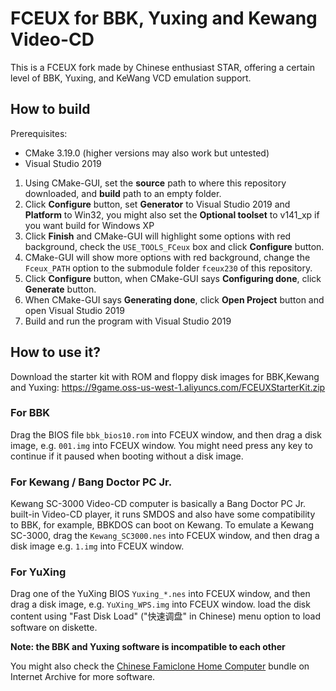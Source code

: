 # FCEUX for BBK, Yuxing and Kewang Video-CD
This is a FCEUX fork made by Chinese enthusiast STAR, offering a certain level of BBK, Yuxing, and KeWang VCD emulation support.

## How to build
Prerequisites:
- CMake 3.19.0 (higher versions may also work but untested)
- Visual Studio 2019

1. Using CMake-GUI, set the **source** path to where this repository downloaded, and **build** path to an empty folder.
2. Click **Configure** button, set **Generator** to Visual Studio 2019 and **Platform** to Win32, you might also set the **Optional toolset** to v141_xp if you want build for Windows XP
3. Click **Finish** and CMake-GUI will highlight some options with red background, check the ``USE_TOOLS_FCeux`` box and click **Configure** button.
4. CMake-GUI will show more options with red background, change the ``Fceux_PATH`` option to the submodule folder ``fceux230`` of this repository.
5. Click **Configure** button, when CMake-GUI says **Configuring done**, click **Generate** button.
6. When CMake-GUI says **Generating done**, click **Open Project** button and open Visual Studio 2019
7. Build and run the program with Visual Studio 2019

## How to use it?
Download the starter kit with ROM and floppy disk images for BBK,Kewang and Yuxing: 
https://9game.oss-us-west-1.aliyuncs.com/FCEUXStarterKit.zip

### For BBK
Drag the BIOS file ``bbk_bios10.rom`` into FCEUX window, and then drag a disk image, e.g. ``001.img`` into FCEUX window. You might need press any key to continue if it paused when booting without a disk image.

### For Kewang / Bang Doctor PC Jr.
Kewang SC-3000 Video-CD computer is basically a Bang Doctor PC Jr. built-in Video-CD player, it runs SMDOS and also have some compatibility to BBK, for example, BBKDOS can boot on Kewang. To emulate a Kewang SC-3000, drag the ``Kewang_SC3000.nes`` into FCEUX window, and then drag a disk image e.g. ``1.img`` into FCEUX window.

### For YuXing
Drag one of the YuXing BIOS ``Yuxing_*.nes`` into FCEUX window, and then drag a disk image,  e.g. ``YuXing_WPS.img`` into FCEUX window. load the disk content using "Fast Disk Load" ("快速调盘" in Chinese) menu option to load software on diskette.

**Note: the BBK and Yuxing software is incompatible to each other**

You might also check the [Chinese Famiclone Home Computer](https://archive.org/details/ChineseFamicloneHomeComputer) bundle on Internet Archive for more software.
